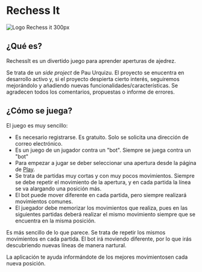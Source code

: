 # Rechess It

![Logo Rechess it 300px](https://github.com/user-attachments/assets/14a26bc7-6dcc-4236-a126-c131ae9af678)


## ¿Qué es?

RechessIt es un divertido juego para aprender aperturas de ajedrez.

Se trata de un *side project* de Pau Urquizu. El proyecto se enucentra en desarrollo activo y, si el proyecto despierta cierto interés, seguiremos mejorándolo y añadiendo nuevas funcionalidades/características. Se agradecen todos los comentarios, propuestas o informe de errores. 

## ¿Cómo se juega?

El juego es muy sencillo:

- Es necesario registrarse. Es gratuito. Solo se solicita una dirección de correo electrónico.
- Es un juego de un jugador contra un "bot". Siempre se juega contra un "bot"
- Para empezar a jugar se deber seleccionar una apertura desde la página de [Play](https://www.rechessit.com/openings/).
- Se trata de partidas muy cortas y con muy pocos movimientos. Siempre se  debe repetir el movimiento de la apertura, y en cada partida la línea se va alargando una posición más.
- El bot puede mover diferente en cada partida, pero siempre realizará movimientos comunes.
- El juegador debe memorizar los movimientos que realiza, pues en las siguientes partidas deberá realizar el mismo movimiento siempre que se encuentra en la misma posición.

Es más sencillo de lo que parece. Se trata de repetir los mismos movimientos en cada partida. El bot irá moviendo diferente, por lo que irás descubriendo nuevas líneas de manera nartural.

La aplicación te ayuda informándote de los mejores movimientosen cada nueva posición.



